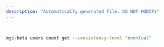 ```yaml
---
description: "Automatically generated file. DO NOT MODIFY"
---
```


```bash


mgc-beta users count get --consistency-level "eventual"

```